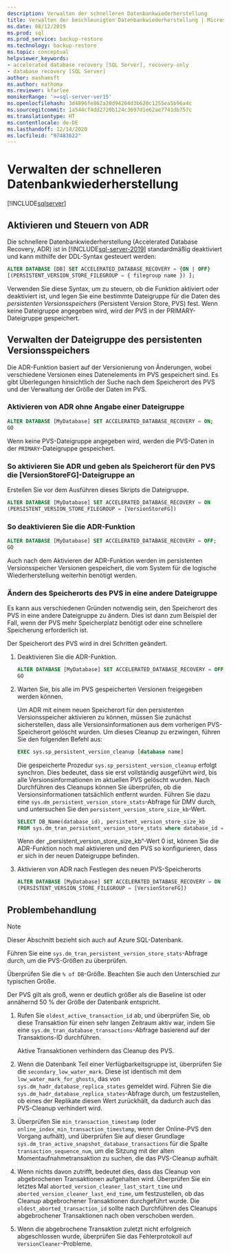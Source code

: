 ```yaml
---
description: Verwalten der schnelleren Datenbankwiederherstellung
title: Verwalten der beschleunigten Datenbankwiederherstellung | Microsoft-Dokumentation
ms.date: 08/12/2019
ms.prod: sql
ms.prod_service: backup-restore
ms.technology: backup-restore
ms.topic: conceptual
helpviewer_keywords:
- accelerated database recovery [SQL Server], recovery-only
- database recovery [SQL Server]
author: mashamsft
ms.author: mathoma
ms.reviewer: kfarlee
monikerRange: '>=sql-server-ver15'
ms.openlocfilehash: 3d4896fe862a20d94204d3b620c1255ea5b96a4c
ms.sourcegitcommit: 1a544cf4dd2720b124c3697d1e62ae7741db757c
ms.translationtype: HT
ms.contentlocale: de-DE
ms.lasthandoff: 12/14/2020
ms.locfileid: "97483622"
---
```

# <a name="manage-accelerated-database-recovery"></a>Verwalten der schnelleren Datenbankwiederherstellung

[!INCLUDE[sqlserver](../includes/applies-to-version/sqlserver2019.md)]

## <a name="enabling-and-controlling-adr"></a>Aktivieren und Steuern von ADR

Die schnellere Datenbankwiederherstellung (Accelerated Database Recovery, ADR) ist in [!INCLUDE[sql-server-2019](../includes/sssqlv15-md.md)] standardmäßig deaktiviert und kann mithilfe der DDL-Syntax gesteuert werden:
```sql
ALTER DATABASE [DB] SET ACCELERATED_DATABASE_RECOVERY = {ON | OFF}
[(PERSISTENT_VERSION_STORE_FILEGROUP = { filegroup name }) ];

```

Verwenden Sie diese Syntax, um zu steuern, ob die Funktion aktiviert oder deaktiviert ist, und legen Sie eine bestimmte Dateigruppe für die Daten des *persistenten Versionsspeichers* (Persistent Version Store, PVS) fest. Wenn keine Dateigruppe angegeben wird, wird der PVS in der PRIMARY-Dateigruppe gespeichert.

## <a name="managing-the-persistent-version-store-filegroup"></a>Verwalten der Dateigruppe des persistenten Versionsspeichers
Die ADR-Funktion basiert auf der Versionierung von Änderungen, wobei verschiedene Versionen eines Datenelements im PVS gespeichert sind.
Es gibt Überlegungen hinsichtlich der Suche nach dem Speicherort des PVS und der Verwaltung der Größe der Daten im PVS.

### <a name="to-enable-adr-without-specifying-a-filegroup"></a>Aktivieren von ADR ohne Angabe einer Dateigruppe

```sql
ALTER DATABASE [MyDatabase] SET ACCELERATED_DATABASE_RECOVERY = ON;
GO
```

Wenn keine PVS-Dateigruppe angegeben wird, werden die PVS-Daten in der `PRIMARY`-Dateigruppe gespeichert.

### <a name="to-enable-adr-and-specify-that-the-pvs-should-be-stored-in-the-versionstorefg-filegroup"></a>So aktivieren Sie ADR und geben als Speicherort für den PVS die [VersionStoreFG]-Dateigruppe an

Erstellen Sie vor dem Ausführen dieses Skripts die Dateigruppe.

```sql
ALTER DATABASE [MyDatabase] SET ACCELERATED_DATABASE_RECOVERY = ON
(PERSISTENT_VERSION_STORE_FILEGROUP = [VersionStoreFG])
```

### <a name="to-disable-the-adr-feature"></a>So deaktivieren Sie die ADR-Funktion

```sql
ALTER DATABASE [MyDatabase] SET ACCELERATED_DATABASE_RECOVERY = OFF;
GO
```

Auch nach dem Aktivieren der ADR-Funktion werden im persistenten Versionsspeicher Versionen gespeichert, die vom System für die logische Wiederherstellung weiterhin benötigt werden.

### <a name="change-the-location-of-the-pvs-to-a-different-filegroup"></a>Ändern des Speicherorts des PVS in eine andere Dateigruppe

Es kann aus verschiedenen Gründen notwendig sein, den Speicherort des PVS in eine andere Dateigruppe zu ändern. Dies ist dann zum Beispiel der Fall, wenn der PVS mehr Speicherplatz benötigt oder eine schnellere Speicherung erforderlich ist.

Der Speicherort des PVS wird in drei Schritten geändert.

1. Deaktivieren Sie die ADR-Funktion.

   ```sql
   ALTER DATABASE [MyDatabase] SET ACCELERATED_DATABASE_RECOVERY = OFF;
   GO
   ```

2. Warten Sie, bis alle im PVS gespeicherten Versionen freigegeben werden können.

   Um ADR mit einem neuen Speicherort für den persistenten Versionsspeicher aktivieren zu können, müssen Sie zunächst sicherstellen, dass alle Versionsinformationen aus dem vorherigen PVS-Speicherort gelöscht wurden. Um dieses Cleanup zu erzwingen, führen Sie den folgenden Befehl aus:

   ```sql
   EXEC sys.sp_persistent_version_cleanup [database name]
   ```

   Die gespeicherte Prozedur `sys.sp_persistent_version_cleanup` erfolgt synchron. Dies bedeutet, dass sie erst vollständig ausgeführt wird, bis alle Versionsinformationen im aktuellen PVS gelöscht wurden.  Nach Durchführen des Cleanups können Sie überprüfen, ob die Versionsinformationen tatsächlich entfernt wurden. Führen Sie dazu eine `sys.dm_persistent_version_store_stats`-Abfrage für DMV durch, und untersuchen Sie den `persistent_version_store_size_kb`-Wert.

   ```sql
   SELECT DB_Name(database_id), persistent_version_store_size_kb 
   FROM sys.dm_tran_persistent_version_store_stats where database_id = [MyDatabaseID]
   ```

   Wenn der „persistent_version_store_size_kb“-Wert 0 ist, können Sie die ADR-Funktion noch mal aktivieren und den PVS so konfigurieren, dass er sich in der neuen Dateigruppe befinden.

1. Aktivieren von ADR nach Festlegen des neuen PVS-Speicherorts

   ```sql
   ALTER DATABASE [MyDatabase] SET ACCELERATED_DATABASE_RECOVERY = ON
   (PERSISTENT_VERSION_STORE_FILEGROUP = [VersionStoreFG])
   ```

## <a name="troubleshooting"></a>Problembehandlung

> [!NOTE]
> Dieser Abschnitt bezieht sich auch auf Azure SQL-Datenbank.

Führen Sie eine `sys.dm_tran_persistent_version_store_stats`-Abfrage durch, um die PVS-Größen zu überprüfen.

Überprüfen Sie die `% of DB`-Größe. Beachten Sie auch den Unterschied zur typischen Größe.

Der PVS gilt als groß, wenn er deutlich größer als die Baseline ist oder annähernd 50 % der Größe der Datenbank entspricht. 

1. Rufen Sie `oldest_active_transaction_id` ab, und überprüfen Sie, ob diese Transaktion für einen sehr langen Zeitraum aktiv war, indem Sie eine `sys.dm_tran_database_transactions`-Abfrage basierend auf der Transaktions-ID durchführen.

   Aktive Transaktionen verhindern das Cleanup des PVS.

1. Wenn die Datenbank Teil einer Verfügbarkeitsgruppe ist, überprüfen Sie die `secondary_low_water_mark`. Diese ist identisch mit dem `low_water_mark_for_ghosts`, das von `sys.dm_hadr_database_replica_states` gemeldet wird. Führen Sie die `sys.dm_hadr_database_replica_states`-Abfrage durch, um festzustellen, ob eines der Replikate diesen Wert zurückhält, da dadurch auch das PVS-Cleanup verhindert wird.
1. Überprüfen Sie `min_transaction_timestamp` (oder `online_index_min_transaction_timestamp`, wenn der Online-PVS den Vorgang aufhält), und überprüfen Sie auf dieser Grundlage `sys.dm_tran_active_snapshot_database_transactions` für die Spalte `transaction_sequence_num`, um die Sitzung mit der alten Momentaufnahmetransaktion zu suchen, die das PVS-Cleanup aufhält.
1. Wenn nichts davon zutrifft, bedeutet dies, dass das Cleanup von abgebrochenen Transaktionen aufgehalten wird. Überprüfen Sie ein letztes Mal `aborted_version_cleaner_last_start_time` und `aborted_version_cleaner_last_end_time`, um festzustellen, ob das Cleanup abgebrochener Transaktionen durchgeführt wurde. Die `oldest_aborted_transaction_id` sollte nach Durchführen des Cleanups abgebrochener Transaktionen nach oben verschoben werden.
1. Wenn die abgebrochene Transaktion zuletzt nicht erfolgreich abgeschlossen wurde, überprüfen Sie das Fehlerprotokoll auf `VersionCleaner`-Probleme.
